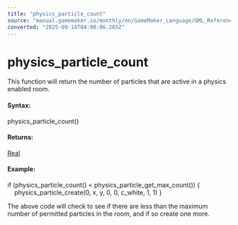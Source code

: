 ```yaml
---
title: "physics_particle_count"
source: "manual.gamemaker.io/monthly/en/GameMaker_Language/GML_Reference/Physics/Soft_Body_Particles/physics_particle_count.htm"
converted: "2025-09-14T04:00:06.265Z"
---
```


# physics\_particle\_count

This function will return the number of particles that are active in a physics enabled room.

#### Syntax:

physics\_particle\_count()

#### Returns:

[Real](../../../GML_Overview/Data_Types.md)

#### Example:

if (physics\_particle\_count() < physics\_particle\_get\_max\_count())
{
    physics\_particle\_create(0, x, y, 0, 0, c\_white, 1, 1)
}

The above code will check to see if there are less than the maximum number of permitted particles in the room, and if so create one more.
